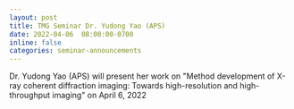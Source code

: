 ```yaml
---
layout: post
title: TMG Seminar Dr. Yudong Yao (APS)
date: 2022-04-06  08:00:00-0700
inline: false
categories: seminar-announcements
---
```


Dr. Yudong Yao (APS)  will present her work on "Method development of X-ray coherent diffraction imaging: Towards high-resolution and high-throughput imaging" on April 6, 2022 

